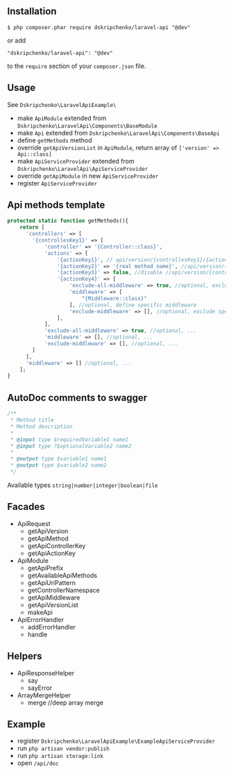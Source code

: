 ## Installation

```
$ php composer.phar require dskripchenko/laravel-api "@dev"
```

or add

```
"dskripchenko/laravel-api": "@dev"
```

to the ```require``` section of your `composer.json` file.


## Usage
See ```Dskripchenko\LaravelApiExample\```

* make `ApiModule` extended from `Dskripchenko\LaravelApi\Components\BaseModule`
* make `Api` extended from `Dskripchenko\LaravelApi\Components\BaseApi`
* define `getMethods` method
* override `getApiVersionList` in `ApiModule`, return array of `['version' => Api::class]`
* make `ApiServiceProvider` extended from `Dskripchenko\LaravelApi\ApiServiceProvider`
* override `getApiModule` in new `ApiServiceProvider`
* register `ApiServiceProvider`


## Api methods template
```php
protected static function getMethods(){
    return [
      'controllers' => [
        '{controllesKey1}' => [
            'controller' => '{Controller::class}',
            'actions' => [
                '{actionKey1}', // api/version/{controllesKey1}/{actionKey1}
                '{actionKey2}' => '{real method name}', //api/version/{controllesKey1}/{actionKey2}
                '{actionKey3}' => false, //disable //api/version/{controllesKey1}/{actionKey3}
                '{actionKey4}' => [
                    'exclude-all-middleware' => true, //optional, exclude all global and controller middleware
                    'middleware' => [
                        "{Middleware::class}"
                    ], //optional, define specific middleware 
                    'exclude-middleware' => [], //optional, exclude specific middleware
                ],
            ],
            'exclude-all-middleware' => true, //optional, ...
            'middleware' => [], //optional, ...
            'exclude-middleware' => [], //optional, ...
        ]
      ],
      'middleware' => [] //optional, ...
    ];
}

```

## AutoDoc comments to swagger
```php
/**
 * Method title
 * Method description
 *
 * @input type $requiredVariable1 name1
 * @input type ?$optionalVariable2 name2
 *
 * @output type $variable1 name1
 * @output type $variable2 name2
 */

```
Available types ```string|number|integer|boolean|file```

## Facades
* ApiRequest
    * getApiVersion
    * getApiMethod
    * getApiControllerKey
    * getApiActionKey
* ApiModule
    * getApiPrefix
    * getAvailableApiMethods
    * getApiUriPattern
    * getControllerNamespace
    * getApiMiddleware
    * getApiVersionList
    * makeApi
* ApiErrorHandler
    * addErrorHandler
    * handle

## Helpers 
* ApiResponseHelper
    * say
    * sayError
* ArrayMergeHelper
    * merge //deep array merge

## Example

* register `Dskripchenko\LaravelApiExample\ExampleApiServiceProvider`
* run `php artisan vendor:publish`
* run `php artisan storage:link`
* open `/api/doc`